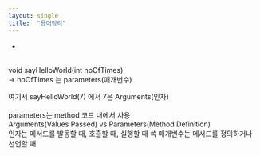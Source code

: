 ```yaml
---
layout: single
title:  "용어정리"
---
```


* 
<br/>
void sayHelloWorld(int noOfTimes)  <br/>
 -> noOfTimes 는 parameters(매개변수)  <br/>

여기서 sayHelloWorld(7) 에서 7은 Arguments(인자)  <br/>
<br/>
parameters는 method 코드 내에서 사용
<br/>
Arguments(Values Passed) vs Parameters(Method Definition)  <br/>
인자는 메서드를 발동할 때, 호출할 때, 실행할 때 쓱 매개변수는 메서드를 정의하거나 선언할 때 
